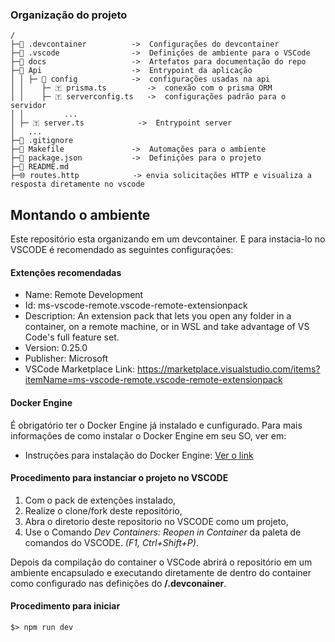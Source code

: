

### Organização do projeto
```
/
├─📁 .devcontainer          ->  Configurações do devcontainer
├─📁 .vscode                ->  Definições de ambiente para o VSCode
├─📁 docs                   ->  Artefatos para documentação do repo
├─📁 Api                    ->  Entrypoint da aplicação
│ │ ├─ 📁 config            ->  configurações usadas na api
│ │    ├─ 🇹 prisma.ts         ->  conexão com o prisma ORM
│ │    ├─ 🇹 serverconfig.ts   ->  configurações padrão para o servidor
│ │         ...
│ ├─ 🇹 server.ts            ->  Entrypoint server
│   ...
├─📄 .gitignore
├─📄 Makefile               ->  Automações para o ambiente
├─📄 package.json           ->  Definições para o projeto
├─📄 README.md
├─🌐 routes.http            -> envia solicitações HTTP e visualiza a resposta diretamente no vscode

```

## Montando o ambiente

Este repositório esta organizando em um devcontainer.
E para instacia-lo no VSCODE é recomendado as seguintes configurações:

#### Extenções recomendadas

- Name: Remote Development
- Id: ms-vscode-remote.vscode-remote-extensionpack
- Description: An extension pack that lets you open any folder in a container, on a remote machine, or in WSL and take advantage of VS Code's full feature set.
- Version: 0.25.0
- Publisher: Microsoft
- VSCode Marketplace Link: https://marketplace.visualstudio.com/items?itemName=ms-vscode-remote.vscode-remote-extensionpack

#### Docker Engine

É obrigatório ter o Docker Engine já instalado e cunfigurado. Para mais informações de como instalar o Docker Engine em seu SO, ver em:

- Instruções para instalação do Docker Engine: [Ver o link](https://docs.docker.com/engine/install/)

#### Procedimento para instanciar o projeto no VSCODE
1. Com o pack de extenções instalado,
1. Realize o clone/fork deste repositório,
1. Abra o diretorio deste repositorio no VSCODE como um projeto,
1. Use o Comando _Dev Containers: Reopen in Container_ da paleta de comandos do VSCODE. _(F1, Ctrl+Shift+P)_.

Depois da compilação do container o VSCode abrirá o repositório em um ambiente encapsulado e executando diretamente de dentro do container como configurado nas definições do **/.devconainer**.

#### Procedimento para iniciar

```
$> npm run dev 
```
